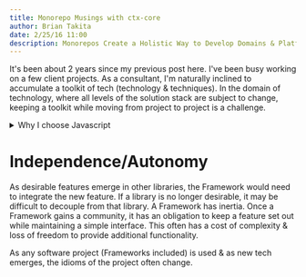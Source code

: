 ```yaml
---
title: Monorepo Musings with ctx-core
author: Brian Takita
date: 2/25/16 11:00
description: Monorepos Create a Holistic Way to Develop Domains & Platforms
---
```


It's been about 2 years since my previous post here.
I've been busy working on a few client projects.
As a consultant, I'm naturally inclined to accumulate a toolkit of tech (technology & techniques).
In the domain of technology, where all levels of the solution stack are subject to change,
	keeping a toolkit while moving from project to project is a challenge.

<!--more-->

<details>
<summary>Why I choose Javascript</summary>
<span>
I'm developing full-stack applications using node.js & es6/es2017.
An advantage of web applications written in javascript is the potential
	to share logic on all levels of the stack.
Frameworks such as <a href="https://www.meteor.com/#!" target="_blank">Meteor</a>
	provide full-stack solutions;
	with the price being lock-in to the design idioms that the framework authors
	have chosen to support their toolsets.
</span>
</details>

# Independence/Autonomy

As desirable features emerge in other libraries,
	the Framework would need to integrate the new feature.
If a library is no longer desirable, it may be difficult to decouple from that library.
A Framework has inertia.
Once a Framework gains a community,
	it has an obligation to keep a feature set out while maintaining a simple interface.
This often has a cost of complexity & loss of freedom to provide additional functionality.

As any software project (Frameworks included) is used & as new tech emerges,
	the idioms of the project often change. 
